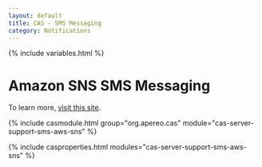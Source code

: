 ```yaml
---
layout: default
title: CAS - SMS Messaging
category: Notifications
---
```


{% include variables.html %}

# Amazon SNS SMS Messaging

To learn more, [visit this site](https://docs.aws.amazon.com/sns).

{% include casmodule.html group="org.apereo.cas" module="cas-server-support-sms-aws-sns" %}

{% include casproperties.html modules="cas-server-support-sms-aws-sns" %}
